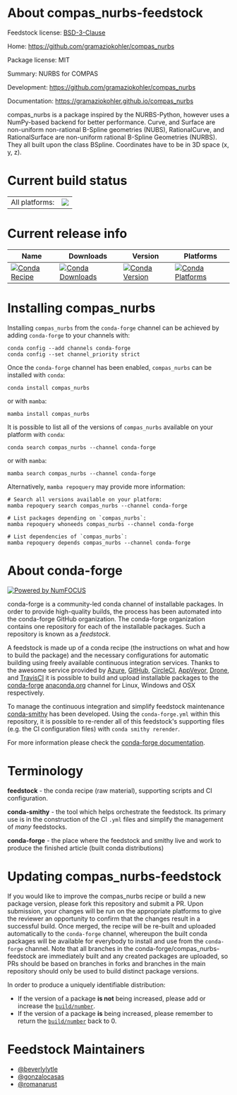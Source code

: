About compas_nurbs-feedstock
============================

Feedstock license: [BSD-3-Clause](https://github.com/conda-forge/compas_nurbs-feedstock/blob/main/LICENSE.txt)

Home: https://github.com/gramaziokohler/compas_nurbs

Package license: MIT

Summary: NURBS for COMPAS

Development: https://github.com/gramaziokohler/compas_nurbs

Documentation: https://gramaziokohler.github.io/compas_nurbs

compas_nurbs is a package inspired by the NURBS-Python,
however uses a NumPy-based backend for better performance.
Curve, and Surface are non-uniform non-rational B-Spline geometries (NUBS),
RationalCurve, and RationalSurface are non-uniform rational B-Spline Geometries (NURBS).
They all built upon the class BSpline. Coordinates have to be in 3D space (x, y, z).


Current build status
====================


<table><tr><td>All platforms:</td>
    <td>
      <a href="https://dev.azure.com/conda-forge/feedstock-builds/_build/latest?definitionId=11829&branchName=main">
        <img src="https://dev.azure.com/conda-forge/feedstock-builds/_apis/build/status/compas_nurbs-feedstock?branchName=main">
      </a>
    </td>
  </tr>
</table>

Current release info
====================

| Name | Downloads | Version | Platforms |
| --- | --- | --- | --- |
| [![Conda Recipe](https://img.shields.io/badge/recipe-compas_nurbs-green.svg)](https://anaconda.org/conda-forge/compas_nurbs) | [![Conda Downloads](https://img.shields.io/conda/dn/conda-forge/compas_nurbs.svg)](https://anaconda.org/conda-forge/compas_nurbs) | [![Conda Version](https://img.shields.io/conda/vn/conda-forge/compas_nurbs.svg)](https://anaconda.org/conda-forge/compas_nurbs) | [![Conda Platforms](https://img.shields.io/conda/pn/conda-forge/compas_nurbs.svg)](https://anaconda.org/conda-forge/compas_nurbs) |

Installing compas_nurbs
=======================

Installing `compas_nurbs` from the `conda-forge` channel can be achieved by adding `conda-forge` to your channels with:

```
conda config --add channels conda-forge
conda config --set channel_priority strict
```

Once the `conda-forge` channel has been enabled, `compas_nurbs` can be installed with `conda`:

```
conda install compas_nurbs
```

or with `mamba`:

```
mamba install compas_nurbs
```

It is possible to list all of the versions of `compas_nurbs` available on your platform with `conda`:

```
conda search compas_nurbs --channel conda-forge
```

or with `mamba`:

```
mamba search compas_nurbs --channel conda-forge
```

Alternatively, `mamba repoquery` may provide more information:

```
# Search all versions available on your platform:
mamba repoquery search compas_nurbs --channel conda-forge

# List packages depending on `compas_nurbs`:
mamba repoquery whoneeds compas_nurbs --channel conda-forge

# List dependencies of `compas_nurbs`:
mamba repoquery depends compas_nurbs --channel conda-forge
```


About conda-forge
=================

[![Powered by
NumFOCUS](https://img.shields.io/badge/powered%20by-NumFOCUS-orange.svg?style=flat&colorA=E1523D&colorB=007D8A)](https://numfocus.org)

conda-forge is a community-led conda channel of installable packages.
In order to provide high-quality builds, the process has been automated into the
conda-forge GitHub organization. The conda-forge organization contains one repository
for each of the installable packages. Such a repository is known as a *feedstock*.

A feedstock is made up of a conda recipe (the instructions on what and how to build
the package) and the necessary configurations for automatic building using freely
available continuous integration services. Thanks to the awesome service provided by
[Azure](https://azure.microsoft.com/en-us/services/devops/), [GitHub](https://github.com/),
[CircleCI](https://circleci.com/), [AppVeyor](https://www.appveyor.com/),
[Drone](https://cloud.drone.io/welcome), and [TravisCI](https://travis-ci.com/)
it is possible to build and upload installable packages to the
[conda-forge](https://anaconda.org/conda-forge) [anaconda.org](https://anaconda.org/)
channel for Linux, Windows and OSX respectively.

To manage the continuous integration and simplify feedstock maintenance
[conda-smithy](https://github.com/conda-forge/conda-smithy) has been developed.
Using the ``conda-forge.yml`` within this repository, it is possible to re-render all of
this feedstock's supporting files (e.g. the CI configuration files) with ``conda smithy rerender``.

For more information please check the [conda-forge documentation](https://conda-forge.org/docs/).

Terminology
===========

**feedstock** - the conda recipe (raw material), supporting scripts and CI configuration.

**conda-smithy** - the tool which helps orchestrate the feedstock.
                   Its primary use is in the construction of the CI ``.yml`` files
                   and simplify the management of *many* feedstocks.

**conda-forge** - the place where the feedstock and smithy live and work to
                  produce the finished article (built conda distributions)


Updating compas_nurbs-feedstock
===============================

If you would like to improve the compas_nurbs recipe or build a new
package version, please fork this repository and submit a PR. Upon submission,
your changes will be run on the appropriate platforms to give the reviewer an
opportunity to confirm that the changes result in a successful build. Once
merged, the recipe will be re-built and uploaded automatically to the
`conda-forge` channel, whereupon the built conda packages will be available for
everybody to install and use from the `conda-forge` channel.
Note that all branches in the conda-forge/compas_nurbs-feedstock are
immediately built and any created packages are uploaded, so PRs should be based
on branches in forks and branches in the main repository should only be used to
build distinct package versions.

In order to produce a uniquely identifiable distribution:
 * If the version of a package **is not** being increased, please add or increase
   the [``build/number``](https://docs.conda.io/projects/conda-build/en/latest/resources/define-metadata.html#build-number-and-string).
 * If the version of a package **is** being increased, please remember to return
   the [``build/number``](https://docs.conda.io/projects/conda-build/en/latest/resources/define-metadata.html#build-number-and-string)
   back to 0.

Feedstock Maintainers
=====================

* [@beverlylytle](https://github.com/beverlylytle/)
* [@gonzalocasas](https://github.com/gonzalocasas/)
* [@romanarust](https://github.com/romanarust/)

